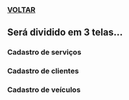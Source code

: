 ### [VOLTAR](https://github.com/ThiagoSousa81/Yuri-Lava-Jato/tree/main#readme)

## Será dividido em 3 telas...

### Cadastro de serviços

### Cadastro de clientes

### Cadastro de veículos
